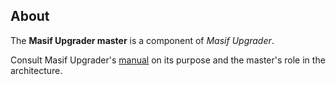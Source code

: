 ## About

The **Masif Upgrader master** is a component of *Masif Upgrader*.

Consult Masif Upgrader's [manual] on its purpose
and the master's role in the architecture.

[manual]: https://github.com/masif-upgrader/manual
